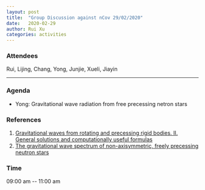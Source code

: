 ```yaml
---
layout: post
title:  "Group Discussion against nCov 29/02/2020"
date:   2020-02-29
author: Rui Xu
categories: activities
---
```



### Attendees

Rui, Lijing, Chang, Yong, Junjie, Xueli, Jiayin

---

### Agenda

- Yong: Gravitational wave radiation from free precessing netron stars 

### References

1. [Gravitational waves from rotating and precessing rigid bodies. II. General solutions and computationally useful formulas](https://ui.adsabs.harvard.edu/abs/1980PhRvD..21..891Z/abstract)
2. [The gravitational wave spectrum of non-axisymmetric, freely precessing neutron stars](https://arxiv.org/abs/gr-qc/0411030)


### Time

09:00 am -- 11:00 am
